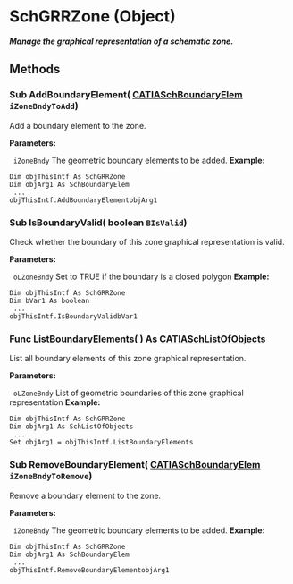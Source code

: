 # SchGRRZone (Object)

**_Manage the graphical representation of a schematic zone._**

## Methods

### Sub **AddBoundaryElement**( [CATIASchBoundaryElem](../CATSchPlatformInterfaces/interface_SchBoundaryElem_47253.md)  `iZoneBndyToAdd`)

Add a boundary element to the zone.

**Parameters:**

` iZoneBndy`      The geometric boundary elements to be added.
**Example:**

```VBScript
Dim objThisIntf As SchGRRZone
Dim objArg1 As SchBoundaryElem
 ...
objThisIntf.AddBoundaryElementobjArg1

```

### Sub **IsBoundaryValid**( boolean  `BIsValid`)

Check whether the boundary of this zone graphical representation is valid.

**Parameters:**

` oLZoneBndy`      Set to TRUE if the boundary is a closed polygon
**Example:**

```VBScript
Dim objThisIntf As SchGRRZone
Dim bVar1 As boolean
 ...
objThisIntf.IsBoundaryValidbVar1

```

### Func **ListBoundaryElements**( ) As [CATIASchListOfObjects](../CATSchPlatformInterfaces/interface_SchListOfObjects_53274.md)

List all boundary elements of this zone graphical representation.

**Parameters:**

` oLZoneBndy`      List of geometric boundaries of this zone graphical representation
**Example:**

```VBScript
Dim objThisIntf As SchGRRZone
Dim objArg1 As SchListOfObjects
 ...
Set objArg1 = objThisIntf.ListBoundaryElements

```

### Sub **RemoveBoundaryElement**( [CATIASchBoundaryElem](../CATSchPlatformInterfaces/interface_SchBoundaryElem_47253.md)  `iZoneBndyToRemove`)

Remove a boundary element to the zone.

**Parameters:**

` iZoneBndy`      The geometric boundary elements to be added.
**Example:**

```VBScript
Dim objThisIntf As SchGRRZone
Dim objArg1 As SchBoundaryElem
 ...
objThisIntf.RemoveBoundaryElementobjArg1

```
